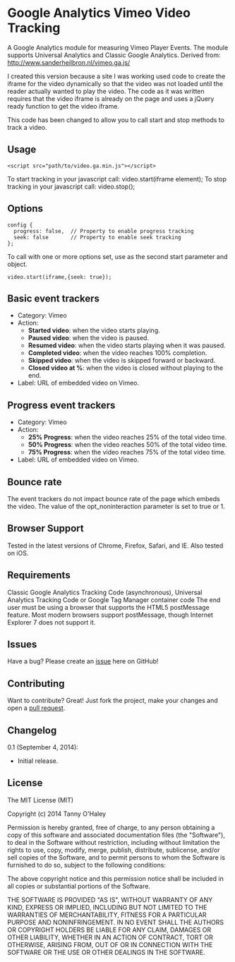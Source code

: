 # Google Analytics Vimeo Video Tracking

A Google Analytics module for measuring Vimeo Player Events. The module supports Universal Analytics and Classic Google Analytics. Derived from: http://www.sanderheilbron.nl/vimeo.ga.js/

I created this version because a site I was working used code to create the iframe for the video dynamically so that the video was not loaded until the reader actually wanted to play the video. The code as it was written requires that the video iframe is already on the page and uses a jQuery ready function to get the video iframe.

This code has been changed to allow you to call start and stop methods to track a video.

## Usage

    <script src="path/to/video.ga.min.js"></script>

To start tracking in your javascript call:
    video.start(iframe element);
To stop tracking in your javascript call:
    video.stop();
## Options
    config {
      progress: false,  // Property to enable progress tracking
      seek: false       // Property to enable seek tracking
    };

To call with one or more options set, use as the second start parameter and object.

    video.start(iframe,{seek: true});

## Basic event trackers

* Category: Vimeo
* Action:
  * **Started video**: when the video starts playing.
  * **Paused video**: when the video is paused.
  * **Resumed video**: when the video starts playing when it was paused.
  * **Completed video**: when the video reaches 100% completion.
  * **Skipped video**: when the video is skipped forward or backward.
  * **Closed video at %**: when the video is closed without playing to the end.
* Label: URL of embedded video on Vimeo.

## Progress event trackers

* Category: Vimeo
* Action:
  * **25% Progress**: when the video reaches 25% of the total video time.
  * **50% Progress**: when the video reaches 50% of the total video time.
  * **75% Progress**: when the video reaches 75% of the total video time.
* Label: URL of embedded video on Vimeo.

## Bounce rate

The event trackers do not impact bounce rate of the page which embeds the video. The value of the opt_noninteraction parameter is set to true or 1.

## Browser Support

Tested in the latest versions of Chrome, Firefox, Safari, and IE. Also tested on iOS.

## Requirements

Classic Google Analytics Tracking Code (asynchronous), Universal Analytics Tracking Code or Google Tag Manager container code
The end user must be using a browser that supports the HTML5 postMessage feature. Most modern browsers support postMessage, though Internet Explorer 7 does not support it.

## Issues

Have a bug? Please create an [issue](./issues) here on GitHub!

## Contributing

Want to contribute? Great! Just fork the project, make your changes and open a [pull request](./pulls).

## Changelog
0.1 (September 4, 2014):

* Initial release.

## License

The MIT License (MIT)

Copyright (c) 2014 Tanny O'Haley

Permission is hereby granted, free of charge, to any person obtaining a copy
of this software and associated documentation files (the "Software"), to deal
in the Software without restriction, including without limitation the rights
to use, copy, modify, merge, publish, distribute, sublicense, and/or sell
copies of the Software, and to permit persons to whom the Software is
furnished to do so, subject to the following conditions:

The above copyright notice and this permission notice shall be included in all
copies or substantial portions of the Software.

THE SOFTWARE IS PROVIDED "AS IS", WITHOUT WARRANTY OF ANY KIND, EXPRESS OR
IMPLIED, INCLUDING BUT NOT LIMITED TO THE WARRANTIES OF MERCHANTABILITY,
FITNESS FOR A PARTICULAR PURPOSE AND NONINFRINGEMENT. IN NO EVENT SHALL THE
AUTHORS OR COPYRIGHT HOLDERS BE LIABLE FOR ANY CLAIM, DAMAGES OR OTHER
LIABILITY, WHETHER IN AN ACTION OF CONTRACT, TORT OR OTHERWISE, ARISING FROM,
OUT OF OR IN CONNECTION WITH THE SOFTWARE OR THE USE OR OTHER DEALINGS IN THE
SOFTWARE.
